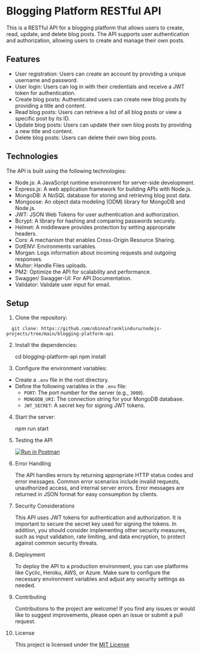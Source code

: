 # Blogging Platform RESTful API

This is a RESTful API for a blogging platform that allows users to create, read, update, and delete blog posts. The API supports user authentication and authorization, allowing users to create and manage their own posts.

## Features

- User registration: Users can create an account by providing a unique username and password.
- User login: Users can log in with their credentials and receive a JWT token for authentication.
- Create blog posts: Authenticated users can create new blog posts by providing a title and content.
- Read blog posts: Users can retrieve a list of all blog posts or view a specific post by its ID.
- Update blog posts: Users can update their own blog posts by providing a new title and content.
- Delete blog posts: Users can delete their own blog posts.

## Technologies

The API is built using the following technologies:

- Node.js: A JavaScript runtime environment for server-side development.
- Express.js: A web application framework for building APIs with Node.js.
- MongoDB: A NoSQL database for storing and retrieving blog post data.
- Mongoose: An object data modeling (ODM) library for MongoDB and Node.js.
- JWT: JSON Web Tokens for user authentication and authorization.
- Bcrypt: A library for hashing and comparing passwords securely.
- Helmet: A middleware provides protection by setting appropriate headers.
- Cors: A mechanism that enables Cross-Origin Resource Sharing.
- DotENV: Environments variables.
- Morgan: Logs information about incoming requests and outgoing responses.
- Multer: Handle Files uploads.
- PM2: Optimize the API for scalability and performance.
- Swagger/ Swagger-UI: For API Documentation.
- Validator: Validate user input for email.

## Setup

1. Clone the repository:

```
  git clone: https://github.com/obinnafranklinduru/nodejs-projects/tree/main/blogging-platform-api
```

2. Install the dependencies:

   cd blogging-platform-api
   npm install

3. Configure the environment variables:

- Create a `.env` file in the root directory.
- Define the following variables in the `.env` file:
  - `PORT`: The port number for the server (e.g., `3000`).
  - `MONGODB_URI`: The connection string for your MongoDB database.
  - `JWT_SECRET`: A secret key for signing JWT tokens.

4. Start the server:

   npm run start

5. Testing the API

   [![Run in Postman](https://run.pstmn.io/button.svg)](https://www.postman.com/)

6. Error Handling

   The API handles errors by returning appropriate HTTP status codes and error messages. Common error scenarios include invalid requests, unauthorized access, and internal server errors. Error messages are returned in JSON format for easy consumption by clients.

7. Security Considerations

   This API uses JWT tokens for authentication and authorization. It is important to secure the secret key used for signing the tokens. In addition, you should consider implementing other security measures, such as input validation, rate limiting, and data encryption, to protect against common security threats.

8. Deployment

   To deploy the API to a production environment, you can use platforms like Cyclic, Heroku, AWS, or Azure. Make sure to configure the necessary environment variables and adjust any security settings as needed.

9. Contributing

   Contributions to the project are welcome! If you find any issues or would like to suggest improvements, please open an issue or submit a pull request.

10. License

    This project is licensed under the [MIT License](https://opensource.org/license/mit/)
